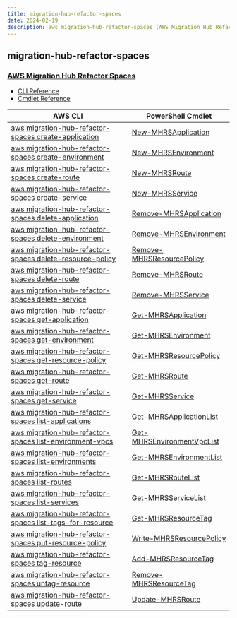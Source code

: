 ```yaml
---
title: migration-hub-refactor-spaces
date: 2024-02-19
description: aws migration-hub-refactor-spaces (AWS Migration Hub Refactor Spaces) command/cmdlet list.
---
```


## migration-hub-refactor-spaces

### [AWS Migration Hub Refactor Spaces](https://aws.amazon.com/application-migration-service/)

* [CLI Reference](https://awscli.amazonaws.com/v2/documentation/api/latest/reference/migration-hub-refactor-spaces/index.html)
* [Cmdlet Reference](https://docs.aws.amazon.com/powershell/latest/reference/items/MigrationHubRefactorSpaces_cmdlets.html)

|AWS CLI|PowerShell Cmdlet|
|----|----|
|[aws migration-hub-refactor-spaces create-application](https://awscli.amazonaws.com/v2/documentation/api/latest/reference/migration-hub-refactor-spaces/create-application.html)|[New-MHRSApplication](https://docs.aws.amazon.com/powershell/latest/reference/items/New-MHRSApplication.html)|
|[aws migration-hub-refactor-spaces create-environment](https://awscli.amazonaws.com/v2/documentation/api/latest/reference/migration-hub-refactor-spaces/create-environment.html)|[New-MHRSEnvironment](https://docs.aws.amazon.com/powershell/latest/reference/items/New-MHRSEnvironment.html)|
|[aws migration-hub-refactor-spaces create-route](https://awscli.amazonaws.com/v2/documentation/api/latest/reference/migration-hub-refactor-spaces/create-route.html)|[New-MHRSRoute](https://docs.aws.amazon.com/powershell/latest/reference/items/New-MHRSRoute.html)|
|[aws migration-hub-refactor-spaces create-service](https://awscli.amazonaws.com/v2/documentation/api/latest/reference/migration-hub-refactor-spaces/create-service.html)|[New-MHRSService](https://docs.aws.amazon.com/powershell/latest/reference/items/New-MHRSService.html)|
|[aws migration-hub-refactor-spaces delete-application](https://awscli.amazonaws.com/v2/documentation/api/latest/reference/migration-hub-refactor-spaces/delete-application.html)|[Remove-MHRSApplication](https://docs.aws.amazon.com/powershell/latest/reference/items/Remove-MHRSApplication.html)|
|[aws migration-hub-refactor-spaces delete-environment](https://awscli.amazonaws.com/v2/documentation/api/latest/reference/migration-hub-refactor-spaces/delete-environment.html)|[Remove-MHRSEnvironment](https://docs.aws.amazon.com/powershell/latest/reference/items/Remove-MHRSEnvironment.html)|
|[aws migration-hub-refactor-spaces delete-resource-policy](https://awscli.amazonaws.com/v2/documentation/api/latest/reference/migration-hub-refactor-spaces/delete-resource-policy.html)|[Remove-MHRSResourcePolicy](https://docs.aws.amazon.com/powershell/latest/reference/items/Remove-MHRSResourcePolicy.html)|
|[aws migration-hub-refactor-spaces delete-route](https://awscli.amazonaws.com/v2/documentation/api/latest/reference/migration-hub-refactor-spaces/delete-route.html)|[Remove-MHRSRoute](https://docs.aws.amazon.com/powershell/latest/reference/items/Remove-MHRSRoute.html)|
|[aws migration-hub-refactor-spaces delete-service](https://awscli.amazonaws.com/v2/documentation/api/latest/reference/migration-hub-refactor-spaces/delete-service.html)|[Remove-MHRSService](https://docs.aws.amazon.com/powershell/latest/reference/items/Remove-MHRSService.html)|
|[aws migration-hub-refactor-spaces get-application](https://awscli.amazonaws.com/v2/documentation/api/latest/reference/migration-hub-refactor-spaces/get-application.html)|[Get-MHRSApplication](https://docs.aws.amazon.com/powershell/latest/reference/items/Get-MHRSApplication.html)|
|[aws migration-hub-refactor-spaces get-environment](https://awscli.amazonaws.com/v2/documentation/api/latest/reference/migration-hub-refactor-spaces/get-environment.html)|[Get-MHRSEnvironment](https://docs.aws.amazon.com/powershell/latest/reference/items/Get-MHRSEnvironment.html)|
|[aws migration-hub-refactor-spaces get-resource-policy](https://awscli.amazonaws.com/v2/documentation/api/latest/reference/migration-hub-refactor-spaces/get-resource-policy.html)|[Get-MHRSResourcePolicy](https://docs.aws.amazon.com/powershell/latest/reference/items/Get-MHRSResourcePolicy.html)|
|[aws migration-hub-refactor-spaces get-route](https://awscli.amazonaws.com/v2/documentation/api/latest/reference/migration-hub-refactor-spaces/get-route.html)|[Get-MHRSRoute](https://docs.aws.amazon.com/powershell/latest/reference/items/Get-MHRSRoute.html)|
|[aws migration-hub-refactor-spaces get-service](https://awscli.amazonaws.com/v2/documentation/api/latest/reference/migration-hub-refactor-spaces/get-service.html)|[Get-MHRSService](https://docs.aws.amazon.com/powershell/latest/reference/items/Get-MHRSService.html)|
|[aws migration-hub-refactor-spaces list-applications](https://awscli.amazonaws.com/v2/documentation/api/latest/reference/migration-hub-refactor-spaces/list-applications.html)|[Get-MHRSApplicationList](https://docs.aws.amazon.com/powershell/latest/reference/items/Get-MHRSApplicationList.html)|
|[aws migration-hub-refactor-spaces list-environment-vpcs](https://awscli.amazonaws.com/v2/documentation/api/latest/reference/migration-hub-refactor-spaces/list-environment-vpcs.html)|[Get-MHRSEnvironmentVpcList](https://docs.aws.amazon.com/powershell/latest/reference/items/Get-MHRSEnvironmentVpcList.html)|
|[aws migration-hub-refactor-spaces list-environments](https://awscli.amazonaws.com/v2/documentation/api/latest/reference/migration-hub-refactor-spaces/list-environments.html)|[Get-MHRSEnvironmentList](https://docs.aws.amazon.com/powershell/latest/reference/items/Get-MHRSEnvironmentList.html)|
|[aws migration-hub-refactor-spaces list-routes](https://awscli.amazonaws.com/v2/documentation/api/latest/reference/migration-hub-refactor-spaces/list-routes.html)|[Get-MHRSRouteList](https://docs.aws.amazon.com/powershell/latest/reference/items/Get-MHRSRouteList.html)|
|[aws migration-hub-refactor-spaces list-services](https://awscli.amazonaws.com/v2/documentation/api/latest/reference/migration-hub-refactor-spaces/list-services.html)|[Get-MHRSServiceList](https://docs.aws.amazon.com/powershell/latest/reference/items/Get-MHRSServiceList.html)|
|[aws migration-hub-refactor-spaces list-tags-for-resource](https://awscli.amazonaws.com/v2/documentation/api/latest/reference/migration-hub-refactor-spaces/list-tags-for-resource.html)|[Get-MHRSResourceTag](https://docs.aws.amazon.com/powershell/latest/reference/items/Get-MHRSResourceTag.html)|
|[aws migration-hub-refactor-spaces put-resource-policy](https://awscli.amazonaws.com/v2/documentation/api/latest/reference/migration-hub-refactor-spaces/put-resource-policy.html)|[Write-MHRSResourcePolicy](https://docs.aws.amazon.com/powershell/latest/reference/items/Write-MHRSResourcePolicy.html)|
|[aws migration-hub-refactor-spaces tag-resource](https://awscli.amazonaws.com/v2/documentation/api/latest/reference/migration-hub-refactor-spaces/tag-resource.html)|[Add-MHRSResourceTag](https://docs.aws.amazon.com/powershell/latest/reference/items/Add-MHRSResourceTag.html)|
|[aws migration-hub-refactor-spaces untag-resource](https://awscli.amazonaws.com/v2/documentation/api/latest/reference/migration-hub-refactor-spaces/untag-resource.html)|[Remove-MHRSResourceTag](https://docs.aws.amazon.com/powershell/latest/reference/items/Remove-MHRSResourceTag.html)|
|[aws migration-hub-refactor-spaces update-route](https://awscli.amazonaws.com/v2/documentation/api/latest/reference/migration-hub-refactor-spaces/update-route.html)|[Update-MHRSRoute](https://docs.aws.amazon.com/powershell/latest/reference/items/Update-MHRSRoute.html)|

